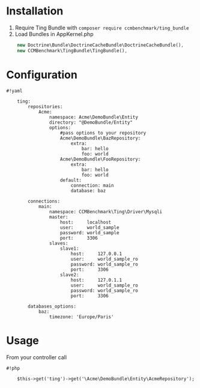Installation
============

1. Require Ting Bundle with
    ```composer require ccmbenchmark/ting_bundle```
2. Load Bundles in AppKernel.php

```php
    new Doctrine\Bundle\DoctrineCacheBundle\DoctrineCacheBundle(),
    new CCMBenchmark\TingBundle\TingBundle(),
```

Configuration
=============
```
#!yaml

    ting:
        repositories:
            Acme:
                namespace: Acme\DemoBundle\Entity
                directory: "@DemoBundle/Entity"
                options:
                    #pass options to your repository
                    Acme\DemoBundle\BazRepository:
                        extra:
                            bar: hello
                            foo: world
                    Acme\DemoBundle\FooRepository:
                        extra:
                            bar: hello
                            foo: world
                    default:
                        connection: main
                        database: baz

        connections:
            main:
                namespace: CCMBenchmark\Ting\Driver\Mysqli
                master:
                    host:     localhost
                    user:     world_sample
                    password: world_sample
                    port:     3306
                slaves:
                    slave1:
                        host:     127.0.0.1
                        user:     world_sample_ro
                        password: world_sample_ro
                        port:     3306
                    slave2:
                        host:     127.0.1.1
                        user:     world_sample_ro
                        password: world_sample_ro
                        port:     3306

        databases_options:
            baz:
                timezone: 'Europe/Paris'
```

Usage
===========
From your controller call
```
#!php

    $this->get('ting')->get('\Acme\DemoBundle\Entity\AcmeRepository');
```
